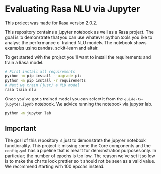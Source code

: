 # Evaluating Rasa NLU via Jupyter 

This project was made for Rasa version 2.0.2. 

This repository contains a jupyter notebook as well as a Rasa project. The
goal is to demonstrate that you can use whatever python tools you like to 
analyse the performance of trained NLU models. The notebook shows examples
using [pandas](https://pandas.pydata.org/), [scikit-learn](https://scikit-learn.org/stable/) 
and [altair](https://altair-viz.github.io/).

To get started with the project you'll want to install the requirements
and train a Rasa model. 

```bash
# First install all requirements
python -m pip install --upgrade pip
python -m pip install -r requirements 
# Next we train (just) a NLU model
rasa train nlu 
```

Once you've got a trained model you can select it from the `guide-to-jupyter.ipynb` notebook. 
We advice running the notebook via jupyter lab. 

```bash
python -m jupyter lab 
```

## Important 

The goal of this repository is just to demonstrate the jupyter notebook functionality. 
This project is missing some the Core components and the `config.yml` has a pipeline that
is meant for demonstration purposes only. In particular; the number of epochs is too low. 
The reason we've set it so low is to make the charts look prettier so it should not be seen
as a valid value. We recommend starting with 100 epochs instead. 
